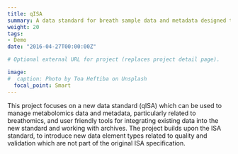 ```yaml
---
title: qISA
summary: A data standard for breath sample data and metadata designed to facilitate provenance and quality assurance
weight: 20
tags:
- Demo
date: "2016-04-27T00:00:00Z"

# Optional external URL for project (replaces project detail page).

image:
#  caption: Photo by Toa Heftiba on Unsplash
  focal_point: Smart
---
```

This project focuses on a new data standard (qISA) which can be used to manage metabolomics data and metadata, particularly related to breathomics, and user friendly tools for integrating existing data into the new standard and working with archives. The project builds upon the ISA standard, to introduce new data element types related to quality and validation which are not part of the original ISA specification.

